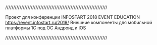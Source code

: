 ﻿////////////////////////////////////////////////////////////////

Проект для конференции INFOSTART 2018 EVENT EDUCATION https://event.infostart.ru/2018/
Внешние компоненты для мобильной платформы 1С под ОС Андроид и iOS

////////////////////////////////////////////////////////////////
